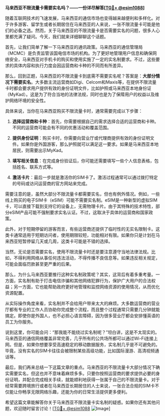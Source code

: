**马来西亚不限流量卡需要实名吗？——一份详尽解答[[TG💪+ @esim1088](https://t.me/s/esim1088)]**

随着互联网技术的飞速发展，马来西亚的通信市场也变得越来越便利和多样化。对于许多游客、留学生或者长期居住在马来西亚的人来说，一张不限流量卡可能是他们的必备之选。然而，关于马来西亚的不限流量卡是否需要实名的问题，很多人心里都充满了疑问。今天，我们就来详细聊聊这个话题。

首先，让我们简单了解一下马来西亚的通讯政策。马来西亚的通信管理局（MCMC）是负责监管该国电信市场的机构。为了更好地管理用户信息和确保网络安全，马来西亚对手机卡的购买和使用实施了一定的实名制要求。不过，这些要求的具体内容和执行力度会因运营商和卡种的不同而有所差异。

那么，回到正题，马来西亚的不限流量卡到底需不需要实名呢？答案是：**大部分情况下需要实名**。大多数主流运营商如Digi、Celcom和Maxis等，在提供不限流量卡时都会要求用户提供有效的身份证明文件，比如护照或马来西亚本地身份证（MyKad）。这是为了符合当地的法律法规，同时也是为了保障用户的权益以及维护网络环境的安全性。

具体来说，当你在马来西亚购买不限流量卡时，通常需要完成以下步骤：

1. **选择运营商和卡种**：首先，你需要根据自己的需求选择合适的运营商和卡种。不同的运营商可能会有不同的优惠活动和覆盖范围。
   
2. **提供身份证明**：购买卡时，你需要向营业厅或代理商提供有效的身份证明文件。如果你是外国游客，那么护照就可以满足这一要求。如果是马来西亚本地居民，则需要出示MyKad。

3. **填写相关信息**：在完成身份验证后，你可能还需要填写一些个人信息表格，包括姓名、联系方式等。

4. **激活卡片**：最后一步就是激活你的SIM卡了。激活过程通常可以通过拨打特定的号码或访问运营商的官方网站来完成。

需要注意的是，虽然大部分不限流量卡都需要实名，但也有例外情况。例如，一些线上购买的电子SIM卡（eSIM）可能不需要实名制。eSIM是一种新型的虚拟SIM卡，可以直接下载到支持它的设备上，无需物理卡片。由于其特殊的技术特性，部分eSIM产品可能不强制要求实名认证。不过，这取决于具体的运营商和国家政策。

此外，对于短期停留的游客而言，有些运营商还提供了临时性的无实名限制卡。这类卡通常适用于短期访问者，使用期限较短，功能相对有限。如果你只是计划在马来西亚短暂停留几天或几周，这类卡可能是不错的选择。

当然，无论是否需要实名，使用不限流量卡时还是要注意遵守当地法律法规。比如，不得利用网络从事任何违法活动，不得传播不良信息等。如果违反相关规定，可能会面临罚款甚至更严重的后果。

那么，为什么马来西亚要推行这种实名制政策呢？其实，这背后有着多重考量。一方面，实名制有助于打击电信诈骗和其他网络犯罪行为，保护广大用户的合法权益；另一方面，它也能帮助政府更好地管理和监控网络资源的使用情况，从而优化资源配置。

从实际操作角度来看，实名制并不会给用户带来太大的麻烦。大多数运营商的营业厅都有专业的工作人员协助你完成整个流程，而且整个过程通常只需要几分钟就能搞定。即使你是外国人，也不必担心语言障碍，因为很多营业厅都会安排懂英语的员工为你服务。

说到这里，你可能会问：“那我能不能绕过实名制呢？”坦白讲，这是不太现实的。马来西亚的通信网络覆盖非常完善，几乎所有的公共场所都可以通过Wi-Fi连接上网。但是，如果你想要享受高速稳定的移动数据服务，实名制几乎是不可避免的。毕竟，没有实名的SIM卡往往会被限制某些高级功能，比如国际漫游、高清视频通话等。

最后，我们再来总结一下这篇文章的重点。马来西亚的不限流量卡大部分情况下确实需要实名，但这也并不意味着麻烦多多。只要你按照运营商的要求提供必要的身份证明，并配合完成相关手续，就能顺利地获得一张属于自己的不限流量卡。对于经常需要跨境旅行或者在马来西亚长期居住的人士来说，一张合法合规的SIM卡不仅能让你畅享无限网络乐趣，还能为你的日常生活提供更多便利。

希望这篇文章能解答你关于马来西亚不限流量卡实名制的疑惑。如果你还有其他问题，欢迎随时留言讨论！[[TG💪+ @esim1088](https://t.me/s/esim1088) ![Image](https://i.postimg.cc/4NQfJmqS/Snipaste-2025-05-13-00-14-12.png)]